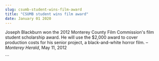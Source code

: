 ```yaml
---
slug: csumb-student-wins-film-award
title: "CSUMB student wins film award"
date: January 01 2020
---
```


 
<p>
  Joseph Blackburn won the 2012 Monterey County Film Commission's film student
  scholarship award. He will use the $2,000 award to cover production costs for
  his senior project, a black-and-white horror film. – <em>Monterey Herald</em>,
  May 11, 2012
</p>
```
